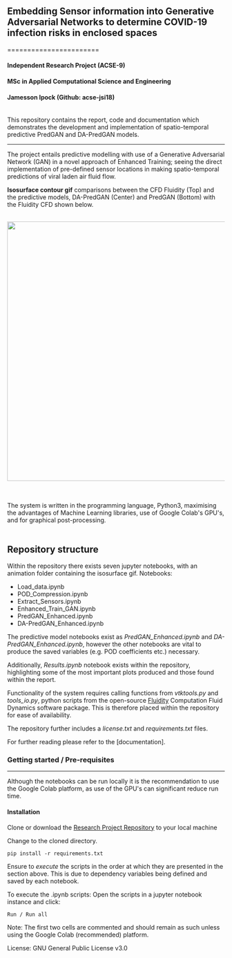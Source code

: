 ## Embedding Sensor information into Generative Adversarial Networks to determine COVID-19 infection risks in enclosed spaces
=======================

#### Independent Research Project (ACSE-9) </br>
#### MSc in Applied Computational Science and Engineering 
#### Jamesson Ipock (Github: acse-jsi18)
</br>
This repository contains the report, code and documentation which demonstrates the development and implementation of spatio-temporal predictive PredGAN and DA-PredGAN models. 

------------------------

The project entails predictive modelling with use of a Generative Adversarial Network (GAN) in a novel approach of Enhanced Training; seeing the direct implementation of pre-defined sensor locations in making spatio-temporal predictions of viral laden air fluid flow. 
</br> 

**Isosurface contour gif** comparisons between the CFD Fluidity (Top) and the predictive models, DA-PredGAN (Center) and PredGAN (Bottom) with the Fluidity CFD shown below. 

&nbsp;&nbsp;&nbsp;&nbsp;&nbsp;&nbsp;&nbsp;&nbsp;&nbsp;&nbsp;&nbsp;&nbsp;&nbsp;&nbsp;&nbsp;&nbsp;&nbsp;&nbsp;&nbsp;&nbsp;&nbsp;&nbsp;&nbsp;&nbsp;<a href="#"><img src="https://github.com/acse-2020/acse2020-acse9-finalreport-acse-jsi18/blob/master/animations/animation.gif" width="600"></a>&nbsp;&nbsp;&nbsp;

</br>
The system is written in the programming language, Python3, maximising the advantages of Machine Learning libraries, use of Google Colab's GPU's, and for graphical post-processing.
</br></br>

Repository structure
--------------------------
Within the repository there exists seven jupyter notebooks, with an animation folder containing the isosurface gif.
Notebooks:
* Load_data.ipynb
* POD_Compression.ipynb
* Extract_Sensors.ipynb
* Enhanced_Train_GAN.ipynb
* PredGAN_Enhanced.ipynb
* DA-PredGAN_Enhanced.ipynb

The predictive model notebooks exist as *PredGAN_Enhanced.ipynb* and *DA-PredGAN_Enhanced.ipynb*, however the other notebooks are vital to produce the saved variables (e.g. POD coefficients etc.) necessary.

Additionally, *Results.ipynb* notebook exists within the repository, highlighting some of the most important plots produced and those found within the report.

Functionality of the system requires calling functions from *vtktools.py* and *tools_io.py*, python scripts from the open-source [Fluidity](https://github.com/FluidityProject/fluidity) Computation Fluid Dynamics software package. This is therefore placed within the repository for ease of availability.

The repository further includes a *license.txt* and *requirements.txt* files. 

For further reading please refer to the [documentation].

### Getting started / Pre-requisites
----------------------------------
Although the notebooks can be run locally it is the recommendation to use the Google Colab platform, as use of the GPU's can significant reduce run time.

#### Installation
Clone or download the [Research Project Repository](https://github.com/acse-2020/acse2020-acse9-finalreport-acse-jsi18.git) to your local machine


Change to the cloned directory.

    pip install -r requirements.txt

Ensure to *execute* the scripts in the order at which they are presented in the section above. This is due to dependency variables being defined and saved by each notebook.

To execute the .ipynb scripts:
Open the scripts in a jupyter notebook instance and click:
    
    Run / Run all

Note: The first two cells are commented and should remain as such unless using the Google Colab (recommended) platform.

License: GNU General Public License v3.0